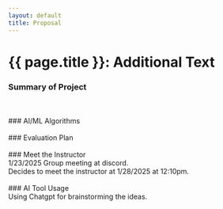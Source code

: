 ```yaml
---
layout: default
title: Proposal
---
```


# {{ page.title }}: Additional Text
### Summary of Project
<br>
<br>
### AI/ML Algorithms
<br>
<br>
### Evaluation Plan
<br>
<br>
### Meet the Instructor<br />
1/23/2025 Group meeting at discord.<br />
Decides to meet the instructor at 1/28/2025 at 12:10pm.
<br>
<br>
### AI Tool Usage<br />
Using Chatgpt for brainstorming the ideas.
<br>
<br>

